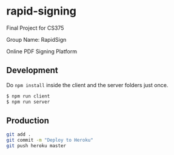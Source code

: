 # rapid-signing

Final Project for CS375

Group Name: RapidSign

Online PDF Signing Platform


## Development
Do `npm install` inside the client and the server folders just once.
```bash
$ npm run client 
$ npm run server
```

## Production 
```bash
git add . 
git commit -m "Deploy to Heroku" 
git push heroku master
```

